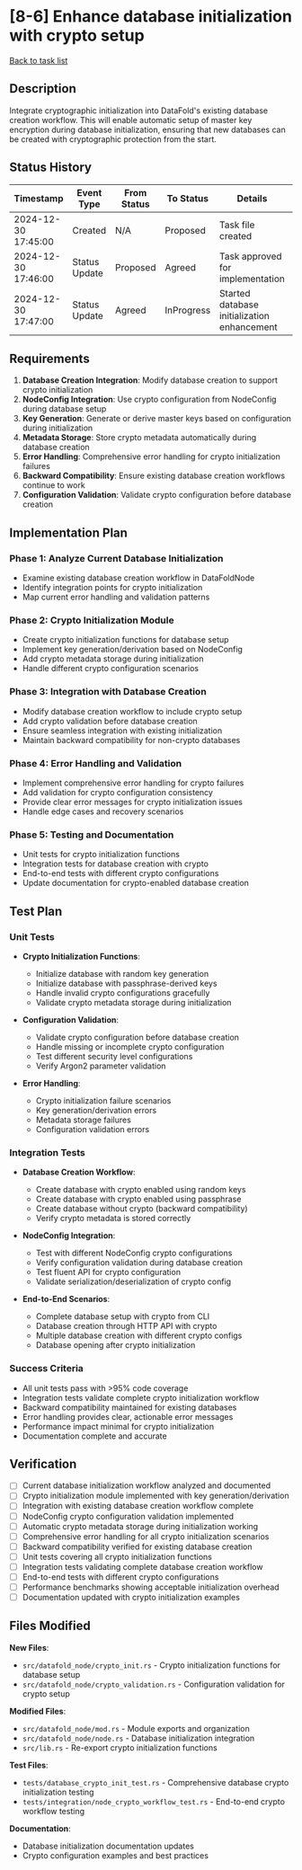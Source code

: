 # [8-6] Enhance database initialization with crypto setup

[Back to task list](./tasks.md)

## Description

Integrate cryptographic initialization into DataFold's existing database creation workflow. This will enable automatic setup of master key encryption during database initialization, ensuring that new databases can be created with cryptographic protection from the start.

## Status History

| Timestamp | Event Type | From Status | To Status | Details | User |
|-----------|------------|-------------|-----------|---------|------|
| 2024-12-30 17:45:00 | Created | N/A | Proposed | Task file created | AI Agent |
| 2024-12-30 17:46:00 | Status Update | Proposed | Agreed | Task approved for implementation | tomtang |
| 2024-12-30 17:47:00 | Status Update | Agreed | InProgress | Started database initialization enhancement | AI Agent |

## Requirements

1. **Database Creation Integration**: Modify database creation to support crypto initialization
2. **NodeConfig Integration**: Use crypto configuration from NodeConfig during database setup
3. **Key Generation**: Generate or derive master keys based on configuration during initialization
4. **Metadata Storage**: Store crypto metadata automatically during database creation
5. **Error Handling**: Comprehensive error handling for crypto initialization failures
6. **Backward Compatibility**: Ensure existing database creation workflows continue to work
7. **Configuration Validation**: Validate crypto configuration before database creation

## Implementation Plan

### Phase 1: Analyze Current Database Initialization
- Examine existing database creation workflow in DataFoldNode
- Identify integration points for crypto initialization
- Map current error handling and validation patterns

### Phase 2: Crypto Initialization Module
- Create crypto initialization functions for database setup
- Implement key generation/derivation based on NodeConfig
- Add crypto metadata storage during initialization
- Handle different crypto configuration scenarios

### Phase 3: Integration with Database Creation
- Modify database creation workflow to include crypto setup
- Add crypto validation before database creation
- Ensure seamless integration with existing initialization
- Maintain backward compatibility for non-crypto databases

### Phase 4: Error Handling and Validation
- Implement comprehensive error handling for crypto failures
- Add validation for crypto configuration consistency
- Provide clear error messages for crypto initialization issues
- Handle edge cases and recovery scenarios

### Phase 5: Testing and Documentation
- Unit tests for crypto initialization functions
- Integration tests for database creation with crypto
- End-to-end tests with different crypto configurations
- Update documentation for crypto-enabled database creation

## Test Plan

### Unit Tests
- **Crypto Initialization Functions**:
  - Initialize database with random key generation
  - Initialize database with passphrase-derived keys
  - Handle invalid crypto configurations gracefully
  - Validate crypto metadata storage during initialization

- **Configuration Validation**:
  - Validate crypto configuration before database creation
  - Handle missing or incomplete crypto configuration
  - Test different security level configurations
  - Verify Argon2 parameter validation

- **Error Handling**:
  - Crypto initialization failure scenarios
  - Key generation/derivation errors
  - Metadata storage failures
  - Configuration validation errors

### Integration Tests
- **Database Creation Workflow**:
  - Create database with crypto enabled using random keys
  - Create database with crypto enabled using passphrase
  - Create database without crypto (backward compatibility)
  - Verify crypto metadata is stored correctly

- **NodeConfig Integration**:
  - Test with different NodeConfig crypto configurations
  - Verify configuration validation during database creation
  - Test fluent API for crypto configuration
  - Validate serialization/deserialization of crypto config

- **End-to-End Scenarios**:
  - Complete database setup with crypto from CLI
  - Database creation through HTTP API with crypto
  - Multiple database creation with different crypto configs
  - Database opening after crypto initialization

### Success Criteria
- All unit tests pass with >95% code coverage
- Integration tests validate complete crypto initialization workflow
- Backward compatibility maintained for existing databases
- Error handling provides clear, actionable error messages
- Performance impact minimal for crypto initialization
- Documentation complete and accurate

## Verification

- [ ] Current database initialization workflow analyzed and documented
- [ ] Crypto initialization module implemented with key generation/derivation
- [ ] Integration with existing database creation workflow complete
- [ ] NodeConfig crypto configuration validation implemented
- [ ] Automatic crypto metadata storage during initialization working
- [ ] Comprehensive error handling for all crypto initialization scenarios
- [ ] Backward compatibility verified for existing database creation
- [ ] Unit tests covering all crypto initialization functions
- [ ] Integration tests validating complete database creation workflow
- [ ] End-to-end tests with different crypto configurations
- [ ] Performance benchmarks showing acceptable initialization overhead
- [ ] Documentation updated with crypto initialization examples

## Files Modified

**New Files**:
- `src/datafold_node/crypto_init.rs` - Crypto initialization functions for database setup
- `src/datafold_node/crypto_validation.rs` - Configuration validation for crypto setup

**Modified Files**:
- `src/datafold_node/mod.rs` - Module exports and organization
- `src/datafold_node/node.rs` - Database initialization integration
- `src/lib.rs` - Re-export crypto initialization functions

**Test Files**:
- `tests/database_crypto_init_test.rs` - Comprehensive database crypto initialization testing
- `tests/integration/node_crypto_workflow_test.rs` - End-to-end crypto workflow testing

**Documentation**:
- Database initialization documentation updates
- Crypto configuration examples and best practices 